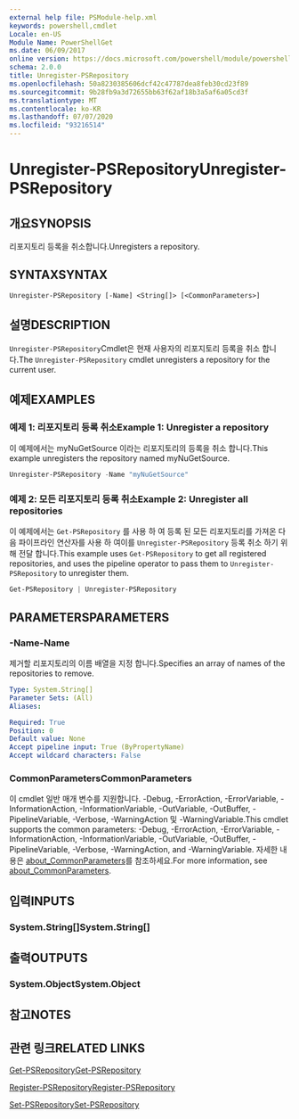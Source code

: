 ```yaml
---
external help file: PSModule-help.xml
keywords: powershell,cmdlet
Locale: en-US
Module Name: PowerShellGet
ms.date: 06/09/2017
online version: https://docs.microsoft.com/powershell/module/powershellget/unregister-psrepository?view=powershell-6&WT.mc_id=ps-gethelp
schema: 2.0.0
title: Unregister-PSRepository
ms.openlocfilehash: 50a8230385606dcf42c47787dea8feb30cd23f89
ms.sourcegitcommit: 9b28fb9a3d72655bb63f62af18b3a5af6a05cd3f
ms.translationtype: MT
ms.contentlocale: ko-KR
ms.lasthandoff: 07/07/2020
ms.locfileid: "93216514"
---
```

# <span data-ttu-id="a8af5-103">Unregister-PSRepository</span><span class="sxs-lookup"><span data-stu-id="a8af5-103">Unregister-PSRepository</span></span>

## <span data-ttu-id="a8af5-104">개요</span><span class="sxs-lookup"><span data-stu-id="a8af5-104">SYNOPSIS</span></span>
<span data-ttu-id="a8af5-105">리포지토리 등록을 취소합니다.</span><span class="sxs-lookup"><span data-stu-id="a8af5-105">Unregisters a repository.</span></span>

## <span data-ttu-id="a8af5-106">SYNTAX</span><span class="sxs-lookup"><span data-stu-id="a8af5-106">SYNTAX</span></span>

```
Unregister-PSRepository [-Name] <String[]> [<CommonParameters>]
```

## <span data-ttu-id="a8af5-107">설명</span><span class="sxs-lookup"><span data-stu-id="a8af5-107">DESCRIPTION</span></span>

<span data-ttu-id="a8af5-108">`Unregister-PSRepository`Cmdlet은 현재 사용자의 리포지토리 등록을 취소 합니다.</span><span class="sxs-lookup"><span data-stu-id="a8af5-108">The `Unregister-PSRepository` cmdlet unregisters a repository for the current user.</span></span>

## <span data-ttu-id="a8af5-109">예제</span><span class="sxs-lookup"><span data-stu-id="a8af5-109">EXAMPLES</span></span>

### <span data-ttu-id="a8af5-110">예제 1: 리포지토리 등록 취소</span><span class="sxs-lookup"><span data-stu-id="a8af5-110">Example 1: Unregister a repository</span></span>

<span data-ttu-id="a8af5-111">이 예제에서는 myNuGetSource 이라는 리포지토리의 등록을 취소 합니다.</span><span class="sxs-lookup"><span data-stu-id="a8af5-111">This example unregisters the repository named myNuGetSource.</span></span>

```powershell
Unregister-PSRepository -Name "myNuGetSource"
```

### <span data-ttu-id="a8af5-112">예제 2: 모든 리포지토리 등록 취소</span><span class="sxs-lookup"><span data-stu-id="a8af5-112">Example 2: Unregister all repositories</span></span>

<span data-ttu-id="a8af5-113">이 예제에서는 `Get-PSRepository` 를 사용 하 여 등록 된 모든 리포지토리를 가져온 다음 파이프라인 연산자를 사용 하 여이를 `Unregister-PSRepository` 등록 취소 하기 위해 전달 합니다.</span><span class="sxs-lookup"><span data-stu-id="a8af5-113">This example uses `Get-PSRepository` to get all registered repositories, and uses the pipeline operator to pass them to `Unregister-PSRepository` to unregister them.</span></span>

```powershell
Get-PSRepository | Unregister-PSRepository
```

## <span data-ttu-id="a8af5-114">PARAMETERS</span><span class="sxs-lookup"><span data-stu-id="a8af5-114">PARAMETERS</span></span>

### <span data-ttu-id="a8af5-115">-Name</span><span class="sxs-lookup"><span data-stu-id="a8af5-115">-Name</span></span>

<span data-ttu-id="a8af5-116">제거할 리포지토리의 이름 배열을 지정 합니다.</span><span class="sxs-lookup"><span data-stu-id="a8af5-116">Specifies an array of names of the repositories to remove.</span></span>

```yaml
Type: System.String[]
Parameter Sets: (All)
Aliases:

Required: True
Position: 0
Default value: None
Accept pipeline input: True (ByPropertyName)
Accept wildcard characters: False
```

### <span data-ttu-id="a8af5-117">CommonParameters</span><span class="sxs-lookup"><span data-stu-id="a8af5-117">CommonParameters</span></span>

<span data-ttu-id="a8af5-118">이 cmdlet 일반 매개 변수를 지원합니다. -Debug, -ErrorAction, -ErrorVariable, -InformationAction, -InformationVariable, -OutVariable, -OutBuffer, -PipelineVariable, -Verbose, -WarningAction 및 -WarningVariable.</span><span class="sxs-lookup"><span data-stu-id="a8af5-118">This cmdlet supports the common parameters: -Debug, -ErrorAction, -ErrorVariable, -InformationAction, -InformationVariable, -OutVariable, -OutBuffer, -PipelineVariable, -Verbose, -WarningAction, and -WarningVariable.</span></span> <span data-ttu-id="a8af5-119">자세한 내용은 [about_CommonParameters](https://go.microsoft.com/fwlink/?LinkID=113216)를 참조하세요.</span><span class="sxs-lookup"><span data-stu-id="a8af5-119">For more information, see [about_CommonParameters](https://go.microsoft.com/fwlink/?LinkID=113216).</span></span>

## <span data-ttu-id="a8af5-120">입력</span><span class="sxs-lookup"><span data-stu-id="a8af5-120">INPUTS</span></span>

### <span data-ttu-id="a8af5-121">System.String[]</span><span class="sxs-lookup"><span data-stu-id="a8af5-121">System.String[]</span></span>

## <span data-ttu-id="a8af5-122">출력</span><span class="sxs-lookup"><span data-stu-id="a8af5-122">OUTPUTS</span></span>

### <span data-ttu-id="a8af5-123">System.Object</span><span class="sxs-lookup"><span data-stu-id="a8af5-123">System.Object</span></span>

## <span data-ttu-id="a8af5-124">참고</span><span class="sxs-lookup"><span data-stu-id="a8af5-124">NOTES</span></span>

## <span data-ttu-id="a8af5-125">관련 링크</span><span class="sxs-lookup"><span data-stu-id="a8af5-125">RELATED LINKS</span></span>

[<span data-ttu-id="a8af5-126">Get-PSRepository</span><span class="sxs-lookup"><span data-stu-id="a8af5-126">Get-PSRepository</span></span>](Get-PSRepository.md)

[<span data-ttu-id="a8af5-127">Register-PSRepository</span><span class="sxs-lookup"><span data-stu-id="a8af5-127">Register-PSRepository</span></span>](Register-PSRepository.md)

[<span data-ttu-id="a8af5-128">Set-PSRepository</span><span class="sxs-lookup"><span data-stu-id="a8af5-128">Set-PSRepository</span></span>](Set-PSRepository.md)
